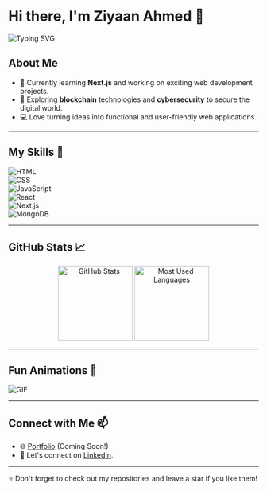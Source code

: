 # Hi there, I'm Ziyaan Ahmed 👋  

![Typing SVG](https://readme-typing-svg.herokuapp.com?font=Fira+Code&size=24&pause=1000&color=F7A41A&width=435&lines=Web+Developer+in+the+Making;Blockchain+and+Cybersecurity+Enthusiast;Open+to+Collaboration+and+Learning)

## About Me  
- 🌱 Currently learning **Next.js** and working on exciting web development projects.  
- 🚀 Exploring **blockchain** technologies and **cybersecurity** to secure the digital world.  
- 💻 Love turning ideas into functional and user-friendly web applications.  

---

## My Skills 🚀  
![HTML](https://img.shields.io/badge/-HTML-E34F26?logo=html5&logoColor=white&style=flat)  
![CSS](https://img.shields.io/badge/-CSS-1572B6?logo=css3&logoColor=white&style=flat)  
![JavaScript](https://img.shields.io/badge/-JavaScript-F7DF1E?logo=javascript&logoColor=black&style=flat)  
![React](https://img.shields.io/badge/-React-61DAFB?logo=react&logoColor=black&style=flat)  
![Next.js](https://img.shields.io/badge/-Next.js-000000?logo=nextdotjs&logoColor=white&style=flat)  
![MongoDB](https://img.shields.io/badge/-MongoDB-47A248?logo=mongodb&logoColor=white&style=flat)  

---

## GitHub Stats 📈  
<div align="center">
  <img height="150" src="https://github-readme-stats.vercel.app/api?username=ziyaan-ahmed&show_icons=true&theme=radical" alt="GitHub Stats" />
  <img height="150" src="https://github-readme-stats.vercel.app/api/top-langs/?username=ziyaan-ahmed&layout=compact&theme=radical" alt="Most Used Languages" />
</div>

---

## Fun Animations 🎉  
![GIF](https://media.giphy.com/media/QMHoU66sBXqqLqYvGO/giphy.gif)

---

## Connect with Me 📫  
- 🌐 [Portfolio](#) (Coming Soon!)  
- 💬 Let's connect on [LinkedIn](#).  

---

⭐️ Don't forget to check out my repositories and leave a star if you like them!  
